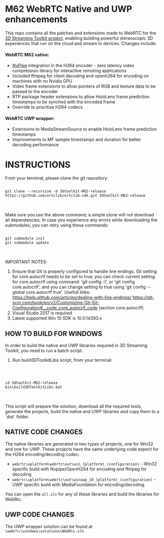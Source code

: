 M62 WebRTC Native and UWP enhancements
=======

This repo contains all the patches and extensions made to WebRTC for the [3D Streaming Toolkit project](https://github.com/CatalystCode/3dtoolkit), enabling building powerful stereoscopic 3D experiences that run on the cloud and stream to devices. Changes include:

#### WebRTC M62 native:

- [NvPipe](https://github.com/anderm/NvPipe/tree/low-latency-optimization) integration in the H264 encoder - zero latency video compression library for interactive remoting applications
- Included ffmpeg for client decoding and openh264 for encoding on machines with no Nvidia GPU 
- Video frame extensions to allow pointers of RGB and texture data to be passed to the encoder
- RTP package header extensions to allow HoloLens frame prediction timestamps to be synched with the encoded frame 
- Override to prioritize H264 codecs

#### WebRTC UWP wrapper:

- Extensions to MediaStreamSource to enable HoloLens frame prediction timestamps 
- Improvements to MF sample timestamps and duration for better decoding performance

INSTRUCTIONS
=======

From your terminal, please clone the git repository:
<br />
<pre>
<code>
git clone --recursive -b 3dtoolkit-M62-release https://github.com/ortclib/ortclib-sdk.git 3dtoolkit-M62-release
</code>
</pre>
<br />
Make sure you use the above command; a simple clone will not download all dependencies. In case you experience any errors while downloading the submodules, you can retry using these commands:
<br />
<pre>
<code>
git submodule init
git submodule update
</code>
</pre>
<br />
IMPORTANT NOTES:

1)  Ensure that Git is properly configured to handle line endings. Git setting for core.autocrlf needs to be set to true; you can check current setting for core.autocrlf using command: 'git config -l', or 'git config core.autocrlf', and you can change setting to true using 'git config --global core.autocrlf true'. 
    Usefull links: 
	https://help.github.com/articles/dealing-with-line-endings/
	https://git-scm.com/book/en/v2/Customizing-Git-Git-Configuration#__code_core_autocrlf_code (section core.autocrlf)  
2) Visual Studio 2017 is required
3) Latest supported Win 10 SDK is 10.0.14393.x

HOW TO BUILD FOR WINDOWS
----------------------------
In order to build the native and UWP libraries required in 3D Streaming Toolkit, you need to run a batch script.

1) Run build3DToolkitLibs script, from your terminal:
<br />
<pre>
<code>
cd 3dtoolkit-M62-release
bin\build3DToolkitLibs.bat
</code>
</pre>
<br />
This script will prepare the solution, download all the required tools, generate the projects, build the native and UWP libraries and copy them to a `dist` folder.

NATIVE CODE CHANGES
----------------------------
The native libraries are generated in two types of projects, one for Win32 and one for UWP. These projects have the same underlying code expect for the H264 encoding/decoding codec:

- `webrtc\xplatform\webrtc\out\win_(platform)_(configuration)` - Win32 specific build with Nvpipe/OpenH264 for encoding and ffmpeg for decoding     
- `webrtc\xplatform\webrtc\out\winuwp_10_(platform)_(configuration)` - UWP specific build with MediaFoundation for encoding/decoding. 

You can open the `all.sln` for any of these libraries and build the libraries for WebRtc. 

UWP CODE CHANGES
----------------------------
The UWP wrapper solution can be found at `\webrtc\windows\solutions\WebRtc.sln`

